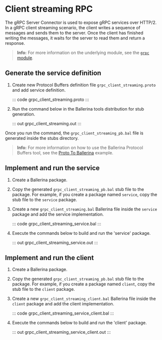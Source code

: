 # Client streaming RPC

The gRPC Server Connector is used to expose gRPC services over HTTP/2.
In a gRPC client streaming scenario, the client writes a sequence of messages and sends them to the server.
Once the client has finished writing the messages, it waits for the server to read them and return a response.

>**Info:** For more information on the underlying module, see the [`grpc` module](https://lib.ballerina.io/ballerina/grpc/latest/).

## Generate the service definition

1. Create new Protocol Buffers definition file `grpc_client_streaming.proto` and add service definition.

   ::: code grpc_client_streaming.proto :::

2. Run the command below in the Ballerina tools distribution for stub generation.

   ::: out grpc_client_streaming.out :::

Once you run the command, the `grpc_client_streaming_pb.bal` file is generated inside the stubs directory.

>**Info:** For more information on how to use the Ballerina Protocol Buffers tool, see the [Proto To Ballerina](https://ballerina.io/learn/by-example/proto-to-ballerina.html) example.

## Implement and run the service

1. Create a Ballerina package.
   
2. Copy the generated `grpc_client_streaming_pb.bal` stub file to the package. For example, if you create a package named `service`, copy the stub file to the `service` package.

3. Create a new `grpc_client_streaming.bal` Ballerina file inside the `service` package and add the service implementation.

   ::: code grpc_client_streaming_service.bal :::
   
4. Execute the commands below to build and run the 'service' package.

   ::: out grpc_client_streaming_service.out :::

## Implement and run the client

1. Create a Ballerina package.
   
2. Copy the generated `grpc_client_streaming_pb.bal` stub file to the package. For example, if you create a package named `client`, copy the stub file to the `client` package.

3. Create a new `grpc_client_streaming_client.bal` Ballerina file inside the `client` package and add the client implementation.

   ::: code grpc_client_streaming_service_client.bal :::
   
4. Execute the commands below to build and run the 'client' package.

   ::: out grpc_client_streaming_service_client.out :::
